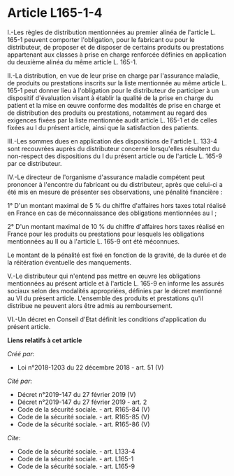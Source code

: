 # Article L165-1-4

I.-Les règles de distribution mentionnées au premier alinéa de l'article L. 165-1 peuvent comporter l'obligation, pour le
fabricant ou pour le distributeur, de proposer et de disposer de certains produits ou prestations appartenant aux classes à
prise en charge renforcée définies en application du deuxième alinéa du même article L. 165-1. 

II.-La distribution, en vue de leur prise en charge par l'assurance maladie, de produits ou prestations inscrits sur la liste
mentionnée au même article L. 165-1 peut donner lieu à l'obligation pour le distributeur de participer à un dispositif
d'évaluation visant à établir la qualité de la prise en charge du patient et la mise en œuvre conforme des modalités de prise
en charge et de distribution des produits ou prestations, notamment au regard des exigences fixées par la liste mentionnée
audit article L. 165-1 et de celles fixées au I du présent article, ainsi que la satisfaction des patients. 

III.-Les sommes dues en application des dispositions de l'article L. 133-4 sont recouvrées auprès du distributeur concerné
lorsqu'elles résultent du non-respect des dispositions du I du présent article ou de l'article L. 165-9 par ce distributeur. 

IV.-Le directeur de l'organisme d'assurance maladie compétent peut prononcer à l'encontre du fabricant ou du distributeur,
après que celui-ci a été mis en mesure de présenter ses observations, une pénalité financière : 

1° D'un montant maximal de 5 % du chiffre d'affaires hors taxes total réalisé en France en cas de méconnaissance des
obligations mentionnées au I ; 

2° D'un montant maximal de 10 % du chiffre d'affaires hors taxes réalisé en France pour les produits ou prestations pour
lesquels les obligations mentionnées au II ou à l'article L. 165-9 ont été méconnues. 

Le montant de la pénalité est fixé en fonction de la gravité, de la durée et de la réitération éventuelle des manquements. 

V.-Le distributeur qui n'entend pas mettre en œuvre les obligations mentionnées au présent article et à l'article L. 165-9 en
informe les assurés sociaux selon des modalités appropriées, définies par le décret mentionné au VI du présent article.
L'ensemble des produits et prestations qu'il distribue ne peuvent alors être admis au remboursement. 

VI.-Un décret en Conseil d'Etat définit les conditions d'application du présent article.

**Liens relatifs à cet article**

_Créé par_:

  - Loi n°2018-1203 du 22 décembre 2018 - art. 51 (V)

_Cité par_:

  - Décret n°2019-147 du 27 février 2019 (V)
  - Décret n°2019-147 du 27 février 2019 - art. 2
  - Code de la sécurité sociale. - art. R165-84 (V)
  - Code de la sécurité sociale. - art. R165-85 (V)
  - Code de la sécurité sociale. - art. R165-86 (V)

_Cite_:

  - Code de la sécurité sociale. - art. L133-4
  - Code de la sécurité sociale. - art. L165-1
  - Code de la sécurité sociale. - art. L165-9
